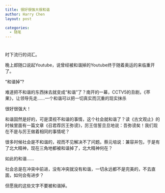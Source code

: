 ```yaml
---
title: 很好很强大很和谐
author: Harry Chen
layout: post

categories:
  - 随笔
---
```

# 

时下流行的词汇。

晚上郎随口说起Youtube，说曾经被和谐掉的Youtube终于随着奥运的来临重开了。

“和谐掉”?

难道把不和谐的东西抹去就变成“和谐”了？南开的一幕，CCTV5的丑剧，《苹果》，让领导先走……一个和谐可以把一切真实而沉重的现实抹杀

很好很强大！

和谐固然是好的，可是漠视不和谐的事情，这个社会就和谐了？读《古文观止》的时候里面有一篇文章《召君荐厉王弥谤》，厉王信誓旦旦地说：吾弥谤矣！我们现在不是与厉王做着相同的事情呢？

很多时候社会是不和谐的，视而不见解决不了问题。蔡元培说：兼容并包，于是有了北大精神，现在三角地都被和谐掉了，北大精神何在？

如此的和谐……

社会总是在冲突中前进，没有冲突就没有和谐，一切永远都不是完美的，不去直面，如何会有进步？

但愿我的这些文字不要被和谐掉。
